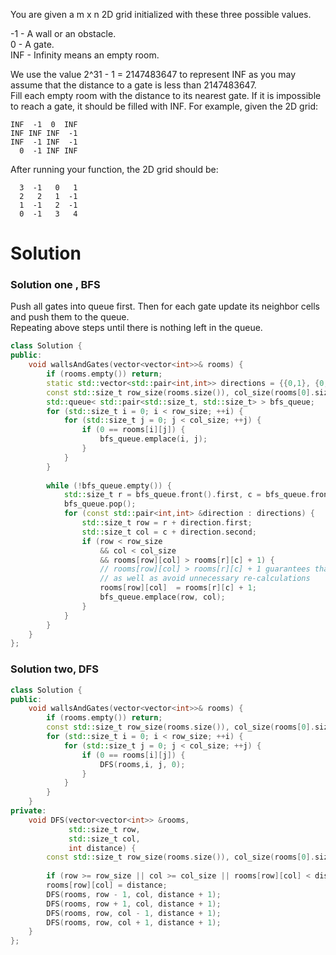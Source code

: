 You are given a m x n 2D grid initialized with these three possible values.  

-1 - A wall or an obstacle.  
0 - A gate.  
INF - Infinity means an empty room. 

We use the value 2^31 - 1 = 2147483647 to represent INF as you may assume that the distance to a gate is less than 2147483647.  
Fill each empty room with the distance to its nearest gate. If it is impossible to reach a gate, it should be filled with INF.
For example, given the 2D grid:  

```
INF  -1  0  INF
INF INF INF  -1
INF  -1 INF  -1
  0  -1 INF INF
```

After running your function, the 2D grid should be:
```
  3  -1   0   1
  2   2   1  -1
  1  -1   2  -1
  0  -1   3   4
```

# Solution

### Solution one , BFS
Push all gates into queue first. Then for each gate update its neighbor cells and push them to the queue.  
Repeating above steps until there is nothing left in the queue.

```cpp
class Solution {
public:
    void wallsAndGates(vector<vector<int>>& rooms) {
        if (rooms.empty()) return;
        static std::vector<std::pair<int,int>> directions = {{0,1}, {0,-1}, {1,0}, {-1,0}};
        const std::size_t row_size(rooms.size()), col_size(rooms[0].size());
        std::queue< std::pair<std::size_t, std::size_t> > bfs_queue;
        for (std::size_t i = 0; i < row_size; ++i) {
            for (std::size_t j = 0; j < col_size; ++j) {
                if (0 == rooms[i][j]) {
                    bfs_queue.emplace(i, j);
                }
            }
        }
        
        while (!bfs_queue.empty()) {
            std::size_t r = bfs_queue.front().first, c = bfs_queue.front().second;
            bfs_queue.pop();
            for (const std::pair<int,int> &direction : directions) {
                std::size_t row = r + direction.first;
                std::size_t col = c + direction.second;
                if (row < row_size 
                    && col < col_size 
                    && rooms[row][col] > rooms[r][c] + 1) {
                    // rooms[row][col] > rooms[r][c] + 1 guarantees that we won't visit the box we already visited
                    // as well as avoid unnecessary re-calculations
                    rooms[row][col]  = rooms[r][c] + 1;
                    bfs_queue.emplace(row, col);
                }
            }
        }
    }
};
```

### Solution two, DFS


```cpp
class Solution {
public:
    void wallsAndGates(vector<vector<int>>& rooms) {
        if (rooms.empty()) return;
        const std::size_t row_size(rooms.size()), col_size(rooms[0].size());
        for (std::size_t i = 0; i < row_size; ++i) {
            for (std::size_t j = 0; j < col_size; ++j) {
                if (0 == rooms[i][j]) {
                    DFS(rooms,i, j, 0);
                }
            }
        }
    }
private:
    void DFS(vector<vector<int>> &rooms, 
             std::size_t row, 
             std::size_t col,
             int distance) {
        const std::size_t row_size(rooms.size()), col_size(rooms[0].size());
        
        if (row >= row_size || col >= col_size || rooms[row][col] < distance) return;
        rooms[row][col] = distance;
        DFS(rooms, row - 1, col, distance + 1);
        DFS(rooms, row + 1, col, distance + 1);
        DFS(rooms, row, col - 1, distance + 1);
        DFS(rooms, row, col + 1, distance + 1);
    }
};
```
